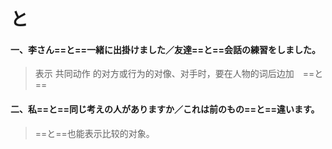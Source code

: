 # と

#### 一、李さん==と==一緒に出掛けました／友達==と==会話の練習をしました。

> 表示   共同动作   的对方或行为的对像、对手时，要在人物的词后边加　==と==

#### 二、私==と==同じ考えの人がありますか／これは前のもの==と==違います。

> ==と==也能表示比较的对象。

